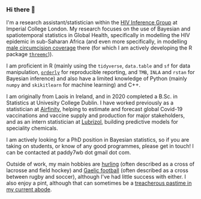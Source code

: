 ### Hi there 👋

I'm a research assistant/statistician within the [HIV Inference Group](https://hiv-inference.org/) at Imperial College London. 
My research focuses on the use of Bayesian and spatiotemporal statistics in Global Health, specifically in modelling the HIV epidemic in sub-Saharan Africa (and even more specifically, in modelling [male circumcision coverage](https://arxiv.org/pdf/2108.09142.pdf) there (for which I am actively developing the R package [`threemc`](https://github.com/mrc-ide/threemc))). 

I am proficient in R (mainly using the `tidyverse`, `data.table` and `sf` for data manipulation, [`orderly`](https://github.com/vimc/orderly) for reproducible reporting, and `TMB`, `INLA` and `rstan` for Bayesian inference) and also have a limited knowledge of Python (mainly `numpy` and `skikitlearn` for machine learning) and C++. 

I am originally from Laois in Ireland, and in 2020 completed a B.Sc. in Statistics at Univesity College Dublin. I have worked previously as a statistician at [Airfinity](https://www.airfinity.com/), helping to estimate and forecast global Covid-19 vaccinations and vaccine supply and production for major stakeholders, and as an intern statistician at [Lubrizol](https://www.lubrizol.com/), building predictive models for speciality chemicals. 

I am actively looking for a PhD position in Bayesian statistics, so if you are taking on students, or know of any good programmes, please get in touch! I can be contacted at paddy7wb dot gmail dot com.

Outside of work, my main hobbies are [hurling](https://en.wikipedia.org/wiki/Hurling) (often described as a cross of lacrosse and field hockey) and [Gaelic football]() (often described as a cross between rugby and soccer), although I've had little success with either. I also enjoy a pint, although that can sometimes be a [treacherous pastime in my current abode](https://twitter.com/shitlondonguinn?ref_src=twsrc%5Egoogle%7Ctwcamp%5Eserp%7Ctwgr%5Eauthor).
